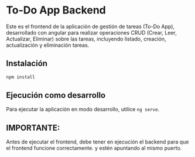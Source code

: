 # To-Do App Backend

Este es el frontend de la aplicación de gestión de tareas (To-Do App), desarrollado con angular para realizar operaciones CRUD (Crear, Leer, Actualizar, Eliminar) sobre las
tareas, incluyendo listado, creación, actualización y eliminación tareas.

## Instalación

```bash
npm install
```

## Ejecución como desarrollo

Para ejecutar la aplicación en modo desarrollo, utilice `ng serve`.

## IMPORTANTE:

Antes de ejecutar el frontend, debe tener en ejecución el backend para que el frontend funcione correctamente. y estén apuntando al mismo puerto.
